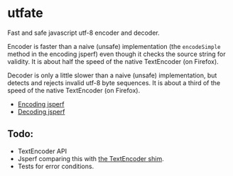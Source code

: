 utfate
======

Fast and safe javascript utf-8 encoder and decoder.

Encoder is faster than a naive (unsafe) implementation (the `encodeSimple`
method in the encoding jsperf) even though it checks the source string for
validity. It is about half the speed of the native TextEncoder (on Firefox).

Decoder is only a little slower than a naive (unsafe) implementation, but
detects and rejects invalid utf-8 byte sequences. It is about a third of the
speed of the native TextEncoder (on Firefox).

* [Encoding jsperf](http://jsperf.com/utf8-encoding-methods/2)
* [Decoding jsperf](http://jsperf.com/utf8-decoding-methods/2)

Todo:
-----

* TextEncoder API
* Jsperf comparing this with
  [the TextEncoder shim](https://github.com/inexorabletash/text-encoding).
* Tests for error conditions.
